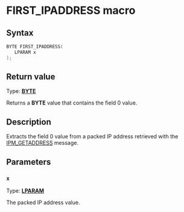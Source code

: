 # FIRST_IPADDRESS macro

## Syntax

```cpp
BYTE FIRST_IPADDRESS(
   LPARAM x
);
```

## Return value

Type: **[BYTE](https://learn.microsoft.com/windows/desktop/winprog/windows-data-types)**

Returns a **BYTE** value that contains the field 0 value.

## Description

Extracts the field 0 value from a packed IP address retrieved with the [IPM_GETADDRESS](https://learn.microsoft.com/windows/desktop/Controls/ipm-getaddress) message.

## Parameters

### `x`

Type: **[LPARAM](https://learn.microsoft.com/windows/desktop/WinProg/windows-data-types)**

The packed IP address value.